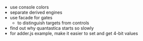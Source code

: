 
- use console colors
- separate derived engines
- use facade for gates
	- to distinguish targets from controls
- find out why quantastica starts so slowly
- for adder.js example, make it easier to set and get 4-bit values
